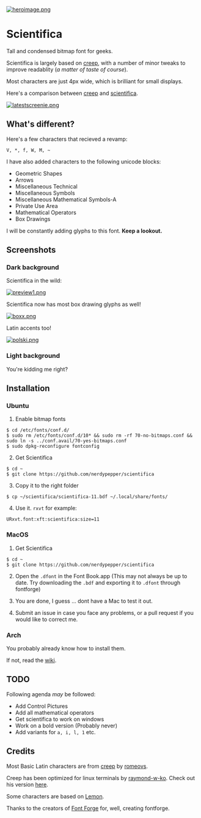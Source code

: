 [![heroimage.png](https://s2.postimg.org/9qdcdg821/heroimage.png)](https://postimg.org/image/6jisttnlx/)

# Scientifica


Tall and condensed bitmap font for geeks.


Scientifica is largely based on [creep](https://github.com/romeovs/creep), with a number
of minor tweaks to improve readablity (*a matter of taste of course*).

Most characters are just 4px wide, which is brilliant for small displays.

Here's a comparison between [creep](https://github.com/romeovs/creep) and [scientifica](https://github.com/nerdypepper/scientifica).

[![latestscreenie.png](https://s8.postimg.org/i2p0x699x/latestscreenie.png)](https://postimg.org/image/lz2ct5u9d/)


## What's different?


Here's a few characters that recieved a revamp:

`V, *, f, W, M, ~ `

I have also added characters to the following unicode blocks:

 - Geometric Shapes 
 - Arrows 
 - Miscellaneous Technical 
 - Miscellaneous Symbols
 - Miscellaneous Mathematical Symbols-A
 - Private Use Area
 - Mathematical Operators
 - Box Drawings

I will be constantly adding glyphs to this font. **Keep a lookout.**



## Screenshots

### Dark background

Scientifica in the wild:

[![preview1.png](https://s2.postimg.org/4vo8snbw9/scientificajs.png)](https://postimg.org/image/toxstauwl/)


Scientifica now has most box drawing glyphs as well!

[![boxx.png](https://s17.postimg.org/5cimzpx2n/boxx.png)](https://postimg.org/image/igo7cep4b/)


Latin accents too!

[![polski.png](https://s33.postimg.org/a4se02ayn/polski.png)](https://postimg.org/image/p0qx7nmd7/)

### Light background


You're kidding me right?




## Installation


### Ubuntu


 1. Enable bitmap fonts
 ```shell
 $ cd /etc/fonts/conf.d/ 
 $ sudo rm /etc/fonts/conf.d/10* && sudo rm -rf 70-no-bitmaps.conf && sudo ln -s ../conf.avail/70-yes-bitmaps.conf
 $ sudo dpkg-reconfigure fontconfig
  ```

 2. Get Scientifica
 ```shell
 $ cd ~ 
 $ git clone https://github.com/nerdypepper/scientifica
 ```

 3. Copy it to the right folder
 ```shell 
 $ cp ~/scientifica/scientifica-11.bdf ~/.local/share/fonts/
 ```

 4. Use it. `rxvt` for example:
 ```shell
 URxvt.font:xft:scientifica:size=11
 ```


### MacOS


 1. Get Scientifica
 ```shell
 $ cd ~
 $ git clone https://github.com/nerdypepper/scientifica
 ```

 2. Open the `.dfont` in the Font Book.app (This may not always be up to date. Try downloading the `.bdf` and exporting it to `.dfont` through fontforge)

 3. You are done, I guess ... dont have a Mac to test it out.

 4. Submit an issue in case you face any problems, or a pull request if you would like to correct me.


### Arch

You probably already know how to install them.

If not, read the [wiki](https://wiki.archlinux.org/index.php/fonts).




## TODO

Following agenda *may* be followed:

 - Add Control Pictures
 - Add all mathematical operators
 - Get scientifica to work on windows
 - Work on a bold version (Probably never)
 - Add variants for `a, i, l, 1` etc.




## Credits

Most Basic Latin characters are from [creep](https://github.com/romeovs/creep) by [romeovs](https://github.com/romeovs).

Creep has been optimized for linux terminals by [raymond-w-ko](https://github.com/raymond-w-ko). Check out his version [here](https://github.com/raymond-w-ko/creep2).

Some characters are based on [Lemon](http://artwizaleczapka.sourceforge.net/).

Thanks to the creators of [Font Forge](https://fontforge.github.io/en-US/) for, well, creating fontforge.
